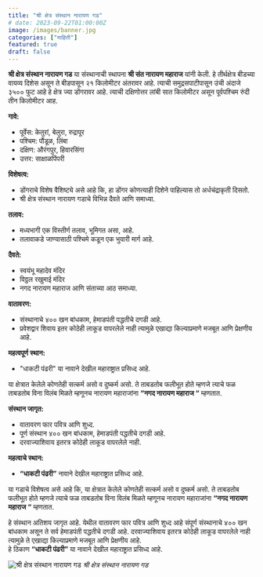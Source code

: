 ```yaml
---
title: "श्री क्षेत्र संस्थान नारायण गड"
# date: 2023-09-22T01:00:00Z
image: /images/banner.jpg
categories: ["माहिती"]
featured: true
draft: false
---
```




**श्री क्षेत्र संस्थान नारायण गड** या संस्थानाची स्थापना **श्री संत नारायण महाराज** यांनी केली. हे तीर्थक्षेत्र बीडच्या वायव्य दिशेस असून ते बीडपासून २१ किलोमीटर अंतरावर आहे. त्याची समुद्रसपाटीपासून उंची अंदाजे ३५०० फुट आहे हे क्षेत्र ज्या डोंगरावर आहे. त्याची दक्षिणोत्तर लांबी सात किलोमीटर असून पूर्वपश्चिम रुंदी तीन किलोमीटर आह.

 **गावे:**
  - पूर्वेस: केतुरां, बेलुरा, रुद्रापूर
  - पश्चिम: पौंडूळ, लिंबा
  - दक्षिण: औरंगपुर, हिवारसिंगा
  - उत्तर: साक्षाळपिंपरी

 **विशेषत्व:**
  - डोंगराचे विशेष वैशिष्ट्ये असे आहे कि, हा डोंगर कोणत्याही दिशेने पाहिल्यास तो अर्धचंद्राकृती दिसतो.
  - श्री क्षेत्र संस्थान नारायण गडाचे विभिन्न दैवते आणि समाध्या.

**तलाव:**
- मध्यभागी एक विस्तीर्ण तलाव, भूमिगत असा, आहे.
- तलावाकडे जाण्यासाठी पश्चिमे कडून एक भुयारी मार्ग आहे.
  
**दैवते:**
- स्वयंभू महादेव मंदिर
- विठ्ठल रखुमाई मंदिर
- नगद नारायण महाराज आणि संताच्या आठ समाध्या.

**वातावरण:**
- संस्थानाचे ४०० खन बांधकाम, हेमाडपंती पद्धतीचे दगडी आहे.
- प्रवेशद्वार शिवाय इतर कोठेही लाकूड वापरलेले नाही त्यामुळे एखाद्या किल्याप्रमाणे मजबूत आणि प्रेक्षणीय आहे.

**महत्वपूर्ण स्थान:**
- "धाकटी पंढरी" या नावाने देखील महाराष्ट्रात प्रसिध्द आहे.

या क्षेत्रात केलेले कोणतेही सत्कर्म असो व दुष्कर्म असो. ते ताबडतोब फलीभूत होते म्हणजे त्याचे फळ ताबडतोब विना विलंब मिळते म्हणूनच नारायण महाराजांना **“नगद नारायण महाराज “** म्हणतात.

**संस्थान जागृत:**
- वातावरण फार पवित्र आणि शुध्द.
- पूर्ण संस्थान ४०० खन बांधकाम, हेमाडपंती पद्धतीचे दगडी आहे.
- दरवाज्याशिवाय इतरत्र कोठेही लाकूड वापरलेले नाही.

**महत्वाचे स्थान:**
- **“धाकटी पंढरी”** नावाने देखील महाराष्ट्रात प्रसिध्द आहे.

या गडाचे विशेषत्व असे आहे कि, या क्षेत्रात केलेले कोणतेही सत्कर्म असो व दुष्कर्म असो. ते ताबडतोब फलीभूत होते म्हणजे त्याचे फळ ताबडतोब विना विलंब मिळते म्हणूनच नारायण महाराजांना **“नगद नारायण महाराज “** म्हणतात.

हे संस्थान अतिशय जागृत आहे. येथील वातावरण फार पवित्र आणि शुध्द आहे संपूर्ण संस्थानाचे ४०० खन बांधकाम असून ते सर्व हेमाडपंती पद्धतीचे दगडी आहे. दरवाज्याशिवाय इतरत्र कोठेही लाकूड वापरलेले नाही त्यामुळे ते एखाद्या किल्याप्रमाणे मजबूत आणि प्रेक्षणीय आहे.  
हे ठिकाण **“धाकटी पंढरी”** या नावाने देखील महाराष्ट्रात प्रसिध्द आहे.

![श्री क्षेत्र संस्थान नारायण गड](/images/post/narayangad.jpg)
*श्री क्षेत्र संस्थान नारायण गड*

